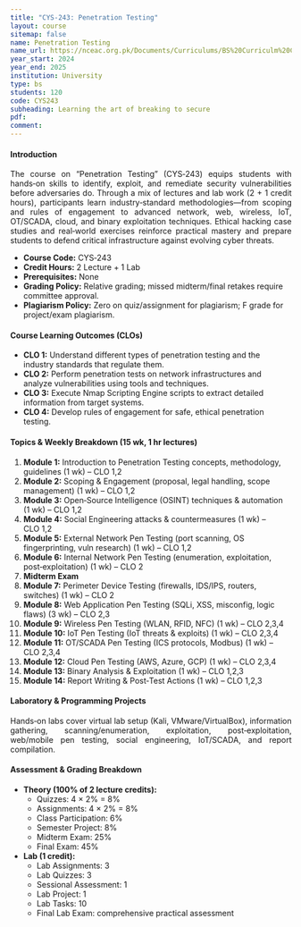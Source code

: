 ```yaml
---
title: "CYS-243: Penetration Testing"
layout: course
sitemap: false
name: Penetration Testing
name_url: https://nceac.org.pk/Documents/Curriculums/BS%20Curriculm%20Computing%20Disciplines-2023.pdf
year_start: 2024
year_end: 2025
institution: University
type: bs
students: 120
code: CYS243
subheading: Learning the art of breaking to secure
pdf: 
comment: 
---
```

#### Introduction
<!-- Course Description for “Penetration Testing” (CYS‑243) -->
<p align="justify">
The course on “Penetration Testing” (CYS‑243) equips students with hands‑on skills to identify, exploit, and remediate security vulnerabilities before adversaries do. Through a mix of lectures and lab work (2 + 1 credit hours), participants learn industry‑standard methodologies—from scoping and rules of engagement to advanced network, web, wireless, IoT, OT/SCADA, cloud, and binary exploitation techniques. Ethical hacking case studies and real‑world exercises reinforce practical mastery and prepare students to defend critical infrastructure against evolving cyber threats.
</p>

<ul>
  <li><strong>Course Code:</strong> CYS‑243</li>
  <li><strong>Credit Hours:</strong> 2 Lecture + 1 Lab</li>
  <li><strong>Prerequisites:</strong> None</li>
  <li><strong>Grading Policy:</strong> Relative grading; missed midterm/final retakes require committee approval.</li>
  <li><strong>Plagiarism Policy:</strong> Zero on quiz/assignment for plagiarism; F grade for project/exam plagiarism.</li>
</ul>

#### Course Learning Outcomes (CLOs)
<ul>
  <li><strong>CLO 1:</strong> Understand different types of penetration testing and the industry standards that regulate them.</li>
  <li><strong>CLO 2:</strong> Perform penetration tests on network infrastructures and analyze vulnerabilities using tools and techniques.</li>
  <li><strong>CLO 3:</strong> Execute Nmap Scripting Engine scripts to extract detailed information from target systems.</li>
  <li><strong>CLO 4:</strong> Develop rules of engagement for safe, ethical penetration testing.</li>
</ul>

#### Topics &amp; Weekly Breakdown (15 wk, 1 hr lectures)
<ol>
  <li><strong>Module 1:</strong> Introduction to Penetration Testing concepts, methodology, guidelines (1 wk) – CLO 1,2</li>
  <li><strong>Module 2:</strong> Scoping &amp; Engagement (proposal, legal handling, scope management) (1 wk) – CLO 1,2</li>
  <li><strong>Module 3:</strong> Open‑Source Intelligence (OSINT) techniques &amp; automation (1 wk) – CLO 1,2</li>
  <li><strong>Module 4:</strong> Social Engineering attacks &amp; countermeasures (1 wk) – CLO 1,2</li>
  <li><strong>Module 5:</strong> External Network Pen Testing (port scanning, OS fingerprinting, vuln research) (1 wk) – CLO 1,2</li>
  <li><strong>Module 6:</strong> Internal Network Pen Testing (enumeration, exploitation, post‑exploitation) (1 wk) – CLO 2</li>
  <li><strong>Midterm Exam</strong></li>
  <li><strong>Module 7:</strong> Perimeter Device Testing (firewalls, IDS/IPS, routers, switches) (1 wk) – CLO 2</li>
  <li><strong>Module 8:</strong> Web Application Pen Testing (SQLi, XSS, misconfig, logic flaws) (3 wk) – CLO 2,3</li>
  <li><strong>Module 9:</strong> Wireless Pen Testing (WLAN, RFID, NFC) (1 wk) – CLO 2,3,4</li>
  <li><strong>Module 10:</strong> IoT Pen Testing (IoT threats &amp; exploits) (1 wk) – CLO 2,3,4</li>
  <li><strong>Module 11:</strong> OT/SCADA Pen Testing (ICS protocols, Modbus) (1 wk) – CLO 2,3,4</li>
  <li><strong>Module 12:</strong> Cloud Pen Testing (AWS, Azure, GCP) (1 wk) – CLO 2,3,4</li>
  <li><strong>Module 13:</strong> Binary Analysis &amp; Exploitation (1 wk) – CLO 1,2,3</li>
  <li><strong>Module 14:</strong> Report Writing &amp; Post‑Test Actions (1 wk) – CLO 1,2,3</li>
</ol>

#### Laboratory &amp; Programming Projects
<p align="justify">
Hands‑on labs cover virtual lab setup (Kali, VMware/VirtualBox), information gathering, scanning/enumeration, exploitation, post‑exploitation, web/mobile pen testing, social engineering, IoT/SCADA, and report compilation.</p>

<h4>Assessment &amp; Grading Breakdown</h4>
<ul>
  <li><strong>Theory (100% of 2 lecture credits):</strong>
    <ul>
      <li>Quizzes: 4 × 2% = 8%</li>
      <li>Assignments: 4 × 2% = 8%</li>
      <li>Class Participation: 6%</li>
      <li>Semester Project: 8%</li>
      <li>Midterm Exam: 25%</li>
      <li>Final Exam: 45%</li>
    </ul>
  </li>
  <li><strong>Lab (1 credit):</strong>
    <ul>
      <li>Lab Assignments: 3</li>
      <li>Lab Quizzes: 3</li>
      <li>Sessional Assessment: 1</li>
      <li>Lab Project: 1</li>
      <li>Lab Tasks: 10</li>
      <li>Final Lab Exam: comprehensive practical assessment</li>
    </ul>
  </li>
</ul>
